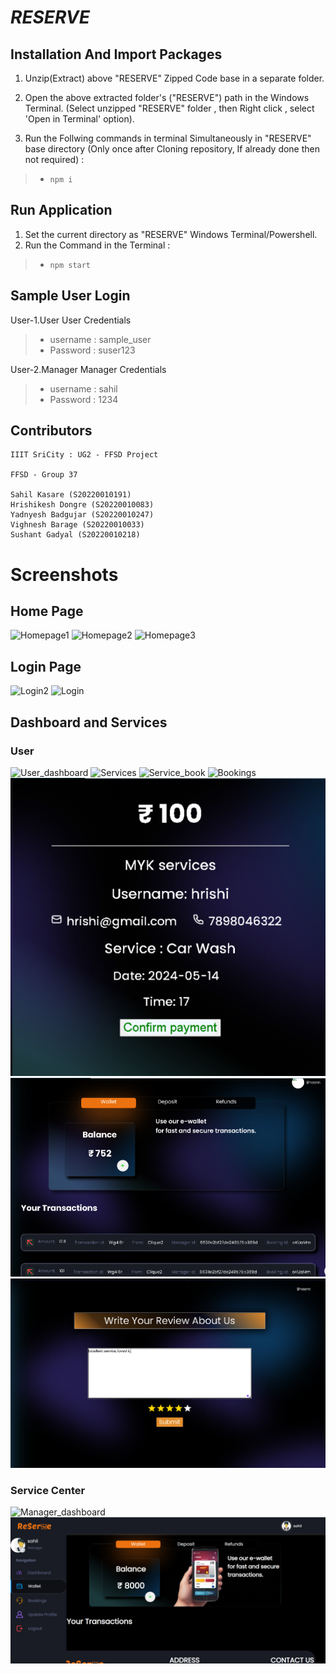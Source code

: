 # *RESERVE* 


## Installation And Import Packages
1. Unzip(Extract) above "RESERVE" Zipped Code base in a separate folder.

2. Open the above extracted folder's ("RESERVE") path in the Windows Terminal.
(Select unzipped "RESERVE" folder , then Right click , select 'Open in Terminal' option).

3. Run the Follwing commands in terminal Simultaneously in "RESERVE" base directory
(Only once after Cloning repository, If already done then not required) : 
> - ``` npm i ```


## Run Application

1. Set the current directory as "RESERVE" Windows Terminal/Powershell.
2. Run the Command in the Terminal :
> - ``` npm start ```


## Sample User Login

User-1.User
    User Credentials
> - username : sample_user 
> - Password : suser123

User-2.Manager
    Manager Credentials
> - username : sahil
> - Password : 1234



## Contributors
```
IIIT SriCity : UG2 - FFSD Project

FFSD - Group 37

Sahil Kasare (S20220010191)
Hrishikesh Dongre (S20220010083)
Yadnyesh Badgujar (S20220010247)
Vighnesh Barage (S20220010033)
Sushant Gadyal (S20220010218)

```
# Screenshots

## Home Page

![Homepage1](https://github.com/SahilKasare/RESERVE/assets/119025949/bb45bc23-61bc-474f-bf27-6d085d24987d)
![Homepage2](https://github.com/SahilKasare/RESERVE/assets/119025949/693c9352-f739-4357-acbf-da9161c53d07)
![Homepage3](https://github.com/SahilKasare/RESERVE/assets/119025949/88177846-b88a-4e30-bff3-0559055b7ce2)

## Login Page
![Login2](https://github.com/SahilKasare/RESERVE/assets/119025949/5fe50a1b-4b02-4729-bfc9-de2a552d1793)
![Login](https://github.com/SahilKasare/RESERVE/assets/119025949/d31340e2-ac64-4f5d-ba80-364451c83b00)

## Dashboard and Services

### User

![User_dashboard](https://github.com/SahilKasare/RESERVE/assets/119025949/eb3cd11f-9d52-4f72-ba21-8c395c34dac3)
![Services](https://github.com/SahilKasare/RESERVE/assets/119025949/7a74096a-74ef-4419-8646-aedb3c89590a)
![Service_book](https://github.com/SahilKasare/RESERVE/assets/119025949/9c01247f-6bc0-4bfa-8b15-b4ee76ffe3e4)
![Bookings](https://github.com/SahilKasare/RESERVE/assets/119025949/3343cc57-4153-454c-aebd-97f861c51818)
![Confirm_payment](https://github.com/SahilKasare/RESERVE/blob/master/views/Screenshots/booking_confirmation.png)
![Wallet](https://github.com/SahilKasare/RESERVE/blob/master/views/Screenshots/manager_wallet.png)
![Website_Review](https://github.com/SahilKasare/RESERVE/blob/master/views/Screenshots/user_review.png)
### Service Center

![Manager_dashboard](https://github.com/SahilKasare/RESERVE/assets/119025949/7f068f87-4ed3-4a29-86df-de5ba1134e90)
![Wallet](./views/Screenshots/Wallet.png)
